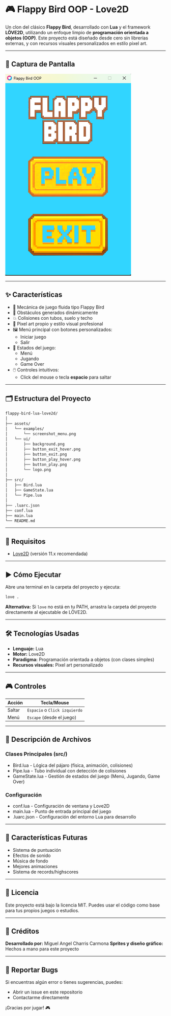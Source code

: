 # 🎮 Flappy Bird OOP - Love2D

Un clon del clásico **Flappy Bird**, desarrollado con **Lua** y el framework **LÖVE2D**, utilizando un enfoque limpio de **programación orientada a objetos (OOP)**. Este proyecto está diseñado desde cero sin librerías externas, y con recursos visuales personalizados en estilo pixel art.

---

## 📸 Captura de Pantalla

![Captura del menú](assets/examples/screenshot_menu.png)

---

## ✨ Características

- 🐤 Mecánica de juego fluida tipo Flappy Bird
- 🧱 Obstáculos generados dinámicamente
- 💥 Colisiones con tubos, suelo y techo
- 🎨 Pixel art propio y estilo visual profesional
- 🖼️ Menú principal con botones personalizados:
  - Iniciar juego
  - Salir
- 🔄 Estados del juego:
  - Menú
  - Jugando
  - Game Over
- 🖱️ Controles intuitivos:
  - Click del mouse o tecla **espacio** para saltar

---

## 🗂️ Estructura del Proyecto

``` plaintext
flappy-bird-lua-love2d/
│
├── assets/
│   └── examples/
│       └── screenshot_menu.png
│   └── ui/
│       ├── background.png
│       ├── button_exit_hover.png
│       ├── button_exit.png
│       ├── button_play_hover.png
│       ├── button_play.png
│       └── logo.png
│
├── src/
│   ├── Bird.lua
│   ├── GameState.lua
│   └── Pipe.lua
│
├── .luarc.json
├── conf.lua
├── main.lua
└── README.md
```

---

## 🚀 Requisitos

- [Love2D](https://love2d.org/) (versión 11.x recomendada)

---

## ▶️ Cómo Ejecutar

Abre una terminal en la carpeta del proyecto y ejecuta:

```bash
love .
```

**Alternativa:** Si `love` no está en tu PATH, arrastra la carpeta del proyecto directamente al ejecutable de LÖVE2D.

---

## 🛠️ Tecnologías Usadas

- **Lenguaje:** Lua
- **Motor:** Love2D
- **Paradigma:** Programación orientada a objetos (con clases simples)
- **Recursos visuales:** Pixel art personalizado

---

## 🎮 Controles

| Acción | Tecla/Mouse |
|--------|-------------|
| Saltar | `Espacio` o `Click izquierdo` |
| Menú   | `Escape` (desde el juego) |

---

## 📁 Descripción de Archivos

### Clases Principales (src/)

- Bird.lua - Lógica del pájaro (física, animación, colisiones)
- Pipe.lua - Tubo individual con detección de colisiones
- GameState.lua - Gestión de estados del juego (Menú, Jugando, Game Over)

### Configuración

- conf.lua - Configuración de ventana y Love2D
- main.lua - Punto de entrada principal del juego
- .luarc.json - Configuración del entorno Lua para desarrollo

---

## 🚧 Características Futuras

- Sistema de puntuación
- Efectos de sonido
- Música de fondo
- Mejores animaciones
- Sistema de records/highscores

---

## 📄 Licencia

Este proyecto está bajo la licencia MIT. Puedes usar el código como base para tus propios juegos o estudios.

---

## 🙌 Créditos

**Desarrollado por:** Miguel Angel Charris Carmona
**Sprites y diseño gráfico:** Hechos a mano para este proyecto

---

## 🐛 Reportar Bugs

Si encuentras algún error o tienes sugerencias, puedes:

- Abrir un issue en este repositorio
- Contactarme directamente

¡Gracias por jugar! 🎮
